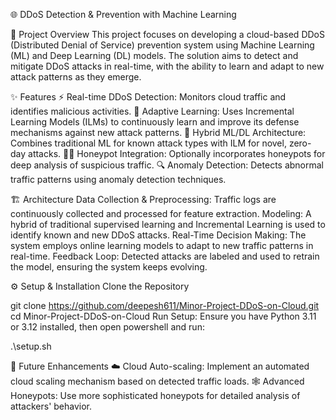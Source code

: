🌐 DDoS Detection & Prevention with Machine Learning

📜 Project Overview
This project focuses on developing a cloud-based DDoS (Distributed Denial of Service) prevention system using Machine Learning (ML) and Deep Learning (DL) models. The solution aims to detect and mitigate DDoS attacks in real-time, with the ability to learn and adapt to new attack patterns as they emerge.

✨ Features
⚡ Real-time DDoS Detection: Monitors cloud traffic and identifies malicious activities.
🧠 Adaptive Learning: Uses Incremental Learning Models (ILMs) to continuously learn and improve its defense mechanisms against new attack patterns.
🔄 Hybrid ML/DL Architecture: Combines traditional ML for known attack types with ILM for novel, zero-day attacks.
🕵️‍♂️ Honeypot Integration: Optionally incorporates honeypots for deep analysis of suspicious traffic.
🔍 Anomaly Detection: Detects abnormal traffic patterns using anomaly detection techniques.

🏗️ Architecture
Data Collection & Preprocessing: Traffic logs are continuously collected and processed for feature extraction.
Modeling: A hybrid of traditional supervised learning and Incremental Learning is used to identify known and new DDoS attacks.
Real-Time Decision Making: The system employs online learning models to adapt to new traffic patterns in real-time.
Feedback Loop: Detected attacks are labeled and used to retrain the model, ensuring the system keeps evolving.

⚙️ Setup & Installation
Clone the Repository

git clone https://github.com/deepesh611/Minor-Project-DDoS-on-Cloud.git
cd Minor-Project-DDoS-on-Cloud
Run Setup: Ensure you have Python 3.11 or 3.12 installed, then open powershell and run:

.\setup.sh

🔮 Future Enhancements
☁️ Cloud Auto-scaling: Implement an automated cloud scaling mechanism based on detected traffic loads.
🕸️ Advanced Honeypots: Use more sophisticated honeypots for detailed analysis of attackers' behavior.
